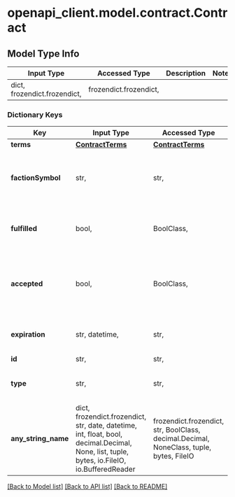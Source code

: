 # openapi_client.model.contract.Contract

## Model Type Info
Input Type | Accessed Type | Description | Notes
------------ | ------------- | ------------- | -------------
dict, frozendict.frozendict,  | frozendict.frozendict,  |  | 

### Dictionary Keys
Key | Input Type | Accessed Type | Description | Notes
------------ | ------------- | ------------- | ------------- | -------------
**terms** | [**ContractTerms**](ContractTerms.md) | [**ContractTerms**](ContractTerms.md) |  | 
**factionSymbol** | str,  | str,  | The symbol of the faction that this contract is for. | 
**fulfilled** | bool,  | BoolClass,  | Whether the contract has been fulfilled | if omitted the server will use the default value of False
**accepted** | bool,  | BoolClass,  | Whether the contract has been accepted by the agent | if omitted the server will use the default value of False
**expiration** | str, datetime,  | str,  | The time at which the contract expires | value must conform to RFC-3339 date-time
**id** | str,  | str,  |  | 
**type** | str,  | str,  |  | must be one of ["PROCUREMENT", "TRANSPORT", "SHUTTLE", ] 
**any_string_name** | dict, frozendict.frozendict, str, date, datetime, int, float, bool, decimal.Decimal, None, list, tuple, bytes, io.FileIO, io.BufferedReader | frozendict.frozendict, str, BoolClass, decimal.Decimal, NoneClass, tuple, bytes, FileIO | any string name can be used but the value must be the correct type | [optional]

[[Back to Model list]](../../README.md#documentation-for-models) [[Back to API list]](../../README.md#documentation-for-api-endpoints) [[Back to README]](../../README.md)

